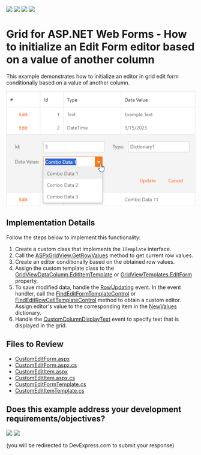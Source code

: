 <!-- default badges list -->
![](https://img.shields.io/endpoint?url=https://codecentral.devexpress.com/api/v1/VersionRange/128534940/22.2.3%2B)
[![](https://img.shields.io/badge/Open_in_DevExpress_Support_Center-FF7200?style=flat-square&logo=DevExpress&logoColor=white)](https://supportcenter.devexpress.com/ticket/details/E4835)
[![](https://img.shields.io/badge/📖_How_to_use_DevExpress_Examples-e9f6fc?style=flat-square)](https://docs.devexpress.com/GeneralInformation/403183)
[![](https://img.shields.io/badge/💬_Leave_Feedback-feecdd?style=flat-square)](#does-this-example-address-your-development-requirementsobjectives)
<!-- default badges end -->

# Grid for ASP.NET Web Forms - How to initialize an Edit Form editor based on a value of another column

This example demonstrates how to initialize an editor in grid edit form conditionally based on a value of another column.

![Grid with a combobox in the edit form](grid-edit-form.png)

## Implementation Details

Follow the steps below to implement this functionality:

1. Create a custom class that implements the `ITemplate` interface.
2. Call the [ASPxGridView.GetRowValues](https://docs.devexpress.com/AspNet/DevExpress.Web.ASPxGridView.GetRowValues(System.Int32-System.String--)) method to get current row values.
3. Create an editor conditionally based on the obtained row values.
4. Assign the custom template class to the [GridViewDataColumn.EditItemTemplate](https://docs.devexpress.com/AspNet/DevExpress.Web.GridViewDataColumn.EditItemTemplate) or [GridViewTemplates.EditForm](https://docs.devexpress.com/AspNet/DevExpress.Web.GridViewTemplates.EditForm) property.
5. To save modified data, handle the [RowUpdating](https://docs.devexpress.com/AspNet/DevExpress.Web.ASPxGridView.RowUpdating) event. In the event handler, call the [FindEditFormTemplateControl](https://docs.devexpress.com/AspNet/DevExpress.Web.ASPxGridView.FindEditFormTemplateControl(System.String)) or [FindEditRowCellTemplateControl](https://docs.devexpress.com/AspNet/DevExpress.Web.ASPxGridView.FindEditRowCellTemplateControl(DevExpress.Web.GridViewDataColumn-System.String)) method to obtain a custom editor. Assign editor's value to the corresponding item in the [NewValues](https://docs.devexpress.com/AspNet/DevExpress.Web.Data.ASPxDataUpdatingEventArgs.NewValues) dictionary.
6. Handle the [CustomColumnDisplayText](https://docs.devexpress.com/AspNet/DevExpress.Web.ASPxGridView.CustomColumnDisplayText) event to specify text that is displayed in the grid.


## Files to Review

* [CustomEditForm.aspx](./CS/WebApplication_Grid/CustomEditForm.aspx)
* [CustomEditForm.aspx.cs](./CS/WebApplication_Grid/CustomEditForm.aspx.cs)
* [CustomEditItem.aspx](./CS/WebApplication_Grid/CustomEditItem.aspx)
* [CustomEditItem.aspx.cs](./CS/WebApplication_Grid/CustomEditItem.aspx.cs)
* [CustomEditFormTemplate.cs](./CS/WebApplication_Grid/Templates/CustomEditFormTemplate.cs)
* [CustomEditItemTemplate.cs](./CS/WebApplication_Grid/Templates/CustomEditItemTemplate.cs)
<!-- feedback -->
## Does this example address your development requirements/objectives?

[<img src="https://www.devexpress.com/support/examples/i/yes-button.svg"/>](https://www.devexpress.com/support/examples/survey.xml?utm_source=github&utm_campaign=asp-net-web-forms-grid-initialize-editor-conditionally&~~~was_helpful=yes) [<img src="https://www.devexpress.com/support/examples/i/no-button.svg"/>](https://www.devexpress.com/support/examples/survey.xml?utm_source=github&utm_campaign=asp-net-web-forms-grid-initialize-editor-conditionally&~~~was_helpful=no)

(you will be redirected to DevExpress.com to submit your response)
<!-- feedback end -->
